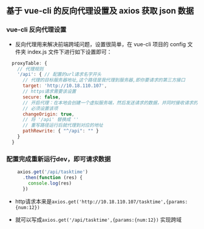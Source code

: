## 基于 vue-cli 的反向代理设置及 axios 获取 json 数据

### vue-cli 反向代理设置

- 反向代理用来解决前端跨域问题，设置很简单，在 vue-cli 项目的 config 文件夹 index.js 文件下进行如下设置即可：

```js
  proxyTable: {
    // 代理规则
    '/api': { // 配置的url请求名字开头
      // 代理的目标服务器地址,这个路径是我代理到服务器,即你要请求的第三方接口
      target: 'http://10.18.110.107',
      // https请求需要该设置
      secure: false,
      // 开启代理：在本地会创建一个虚拟服务端，然后发送请求的数据，并同时接收请求的数据，这样服务端和服务端进行数据的交互就不会有跨域问题
      // 必须设置该项
      changeOrigin: true,
      // 将 '/api' 替换成 ''
      // 重写路径运行后就代理到对应的地址
      pathRewrite: { "^/api": "" }
    }
  }
```
### 配置完成重新运行dev，即可请求数据
```js
  	axios.get('/api/tasktime')
	  .then(function (res) {
	    console.log(res)
	  })
```

- http请求本来是`axios.get('http://10.18.110.107/tasktime',{params:{num:12})`

- 就可以写成`axios.get('/api/tasktime',{params:{num:12})` 实现跨域
